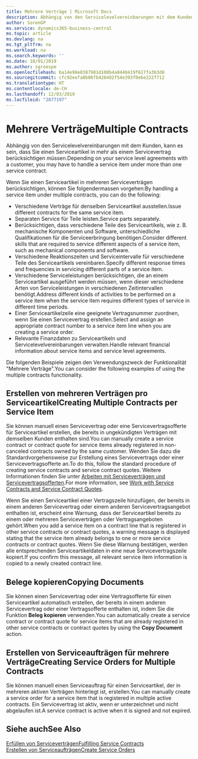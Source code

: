 ```yaml
---
title: Mehrere Verträge | Microsoft Docs
description: Abhängig von den Servicelevelvereinbarungen mit dem Kunden, kann es sein, dass Sie einen Serviceartikel in mehr als einem Servicevertrag berücksichtigen müssen.
author: SorenGP
ms.service: dynamics365-business-central
ms.topic: article
ms.devlang: na
ms.tgt_pltfrm: na
ms.workload: na
ms.search.keywords: ''
ms.date: 10/01/2019
ms.author: sgroespe
ms.openlocfilehash: ba14e98e8387981d108b4a8440419f617fa3b3d8
ms.sourcegitcommit: cfc92eefa8b06fb426482f54e393f0e6e222f712
ms.translationtype: HT
ms.contentlocale: de-CH
ms.lasthandoff: 12/03/2019
ms.locfileid: "2877197"
---
```

# <a name="multiple-contracts"></a><span data-ttu-id="6b47b-103">Mehrere Verträge</span><span class="sxs-lookup"><span data-stu-id="6b47b-103">Multiple Contracts</span></span>
<span data-ttu-id="6b47b-104">Abhängig von den Servicelevelvereinbarungen mit dem Kunden, kann es sein, dass Sie einen Serviceartikel in mehr als einem Servicevertrag berücksichtigen müssen.</span><span class="sxs-lookup"><span data-stu-id="6b47b-104">Depending on your service level agreements with a customer, you may have to handle a service item under more than one service contract.</span></span>  
  
<span data-ttu-id="6b47b-105">Wenn Sie einen Serviceartikel in mehreren Serviceverträgen berücksichtigen, können Sie folgendermassen vorgehen:</span><span class="sxs-lookup"><span data-stu-id="6b47b-105">By handling a service item under multiple contracts, you can do the following:</span></span>  
  
* <span data-ttu-id="6b47b-106">Verschiedene Verträge für denselben Serviceartikel ausstellen.</span><span class="sxs-lookup"><span data-stu-id="6b47b-106">Issue different contracts for the same service item.</span></span>  
* <span data-ttu-id="6b47b-107">Separaten Service für Teile leisten.</span><span class="sxs-lookup"><span data-stu-id="6b47b-107">Service parts separately.</span></span>  
* <span data-ttu-id="6b47b-108">Berücksichtigen, dass verschiedene Teile des Serviceartikels, wie z. B. mechanische Komponenten und Software, unterschiedliche Qualifikationen für die Serviceerbringung benötigen.</span><span class="sxs-lookup"><span data-stu-id="6b47b-108">Consider different skills that are required to service different aspects of a service item, such as mechanical components and software.</span></span>  
* <span data-ttu-id="6b47b-109">Verschiedene Reaktionszeiten und Serviceintervalle für verschiedene Teile des Serviceartikels vereinbaren.</span><span class="sxs-lookup"><span data-stu-id="6b47b-109">Specify different response times and frequencies in servicing different parts of a service item.</span></span>  
* <span data-ttu-id="6b47b-110">Verschiedene Serviceleistungen berücksichtigen, die an einem Serviceartikel ausgeführt werden müssen, wenn dieser verschiedene Arten von Serviceleistungen in verschiedenen Zeitintervallen benötigt.</span><span class="sxs-lookup"><span data-stu-id="6b47b-110">Address different kinds of activities to be performed on a service item when the service item requires different types of service in different time periods.</span></span>  
* <span data-ttu-id="6b47b-111">Einer Serviceartikelzeile eine geeignete Vertragsnummer zuordnen, wenn Sie einen Servicevertrag erstellen.</span><span class="sxs-lookup"><span data-stu-id="6b47b-111">Select and assign an appropriate contract number to a service item line when you are creating a service order.</span></span>  
* <span data-ttu-id="6b47b-112">Relevante Finanzdaten zu Serviceartikeln und Servicelevelvereinbarungen verwalten.</span><span class="sxs-lookup"><span data-stu-id="6b47b-112">Handle relevant financial information about service items and service level agreements.</span></span>  
  
<span data-ttu-id="6b47b-113">Die folgenden Beispiele zeigen den Verwendungszweck der Funktionalität "Mehrere Verträge".</span><span class="sxs-lookup"><span data-stu-id="6b47b-113">You can consider the following examples of using the multiple contracts functionality.</span></span>  
  
## <a name="creating-multiple-contracts-per-service-item"></a><span data-ttu-id="6b47b-114">Erstellen von mehreren Verträgen pro Serviceartikel</span><span class="sxs-lookup"><span data-stu-id="6b47b-114">Creating Multiple Contracts per Service Item</span></span>  
<span data-ttu-id="6b47b-115">Sie können manuell einen Servicevertrag oder eine Servicevertragsofferte für Serviceartikel erstellen, die bereits in ungekündigten Verträgen mit demselben Kunden enthalten sind.</span><span class="sxs-lookup"><span data-stu-id="6b47b-115">You can manually create a service contract or contract quote for service items already registered in non-canceled contracts owned by the same customer.</span></span> <span data-ttu-id="6b47b-116">Wenden Sie dazu die Standardvorgehensweise zur Erstellung eines Servicevertrags oder einer Servicevertragsofferte an.</span><span class="sxs-lookup"><span data-stu-id="6b47b-116">To do this, follow the standard procedure of creating service contracts and service contract quotes.</span></span> <span data-ttu-id="6b47b-117">Weitere Informationen finden Sie unter [Arbeiten mit Serviceverträgen und Servicevertragsofferten](service-how-to-create-service-contracts-and-service-contract-quotes.md).</span><span class="sxs-lookup"><span data-stu-id="6b47b-117">For more information, see [Work with Service Contracts and Service Contract Quotes](service-how-to-create-service-contracts-and-service-contract-quotes.md).</span></span>  
  
<span data-ttu-id="6b47b-118">Wenn Sie einen Serviceartikel einer Vertragszeile hinzufügen, der bereits in einem anderen Servicevertrag oder einem anderen Servicevertragsangebot enthalten ist, erscheint eine Warnung, dass der Serviceartikel bereits zu einem oder mehreren Serviceverträgen oder Vertragsangeboten gehört.</span><span class="sxs-lookup"><span data-stu-id="6b47b-118">When you add a service item on a contract line that is registered in other service contracts or contract quotes, a warning message is displayed stating that the service item already belongs to one or more service contracts or contract quotes.</span></span> <span data-ttu-id="6b47b-119">Wenn Sie diese Warnung bestätigen, werden alle entsprechenden Serviceartikeldaten in eine neue Servicevertragszeile kopiert.</span><span class="sxs-lookup"><span data-stu-id="6b47b-119">If you confirm this message, all relevant service item information is copied to a newly created contract line.</span></span>  
  
## <a name="copying-documents"></a><span data-ttu-id="6b47b-120">Belege kopieren</span><span class="sxs-lookup"><span data-stu-id="6b47b-120">Copying Documents</span></span>  
<span data-ttu-id="6b47b-121">Sie können einen Servicevertrag oder eine Vertragsofferte für einen Serviceartikel automatisch erstellen, der bereits in einem anderen Servicevertrag oder einer Vertragsofferte enthalten ist, indem Sie die Funktion **Beleg kopieren** verwenden.</span><span class="sxs-lookup"><span data-stu-id="6b47b-121">You can automatically create a service contract or contract quote for service items that are already registered in other service contracts or contract quotes by using the **Copy Document** action.</span></span>  
  
## <a name="creating-service-orders-for-multiple-contracts"></a><span data-ttu-id="6b47b-122">Erstellen von Serviceaufträgen für mehrere Verträge</span><span class="sxs-lookup"><span data-stu-id="6b47b-122">Creating Service Orders for Multiple Contracts</span></span>  
<span data-ttu-id="6b47b-123">Sie können manuell einen Serviceauftrag für einen Serviceartikel, der in mehreren aktiven Verträgen hinterlegt ist, erstellen.</span><span class="sxs-lookup"><span data-stu-id="6b47b-123">You can manually create a service order for a service item that is registered in multiple active contracts.</span></span> <span data-ttu-id="6b47b-124">Ein Servicevertrag ist aktiv, wenn er unterzeichnet und nicht abgelaufen ist.</span><span class="sxs-lookup"><span data-stu-id="6b47b-124">A service contract is active when it is signed and not expired.</span></span>  
  
## <a name="see-also"></a><span data-ttu-id="6b47b-125">Siehe auch</span><span class="sxs-lookup"><span data-stu-id="6b47b-125">See Also</span></span>  
[<span data-ttu-id="6b47b-126">Erfüllen von Serviceverträgen</span><span class="sxs-lookup"><span data-stu-id="6b47b-126">Fulfilling Service Contracts</span></span>](service-fulfill-service-contracts.md)  
[<span data-ttu-id="6b47b-127">Erstellen von Serviceaufträgen</span><span class="sxs-lookup"><span data-stu-id="6b47b-127">Create Service Orders</span></span>](service-how-to-create-service-orders.md)  
